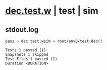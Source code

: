 # [dec.test.w](../../../../../../examples/tests/sdk_tests/counter/dec.test.w) | test | sim

## stdout.log
```log
pass ─ dec.test.wsim » root/env0/test:dec()

Tests 1 passed (1)
Snapshots 1 skipped
Test Files 1 passed (1)
Duration <DURATION>
```

